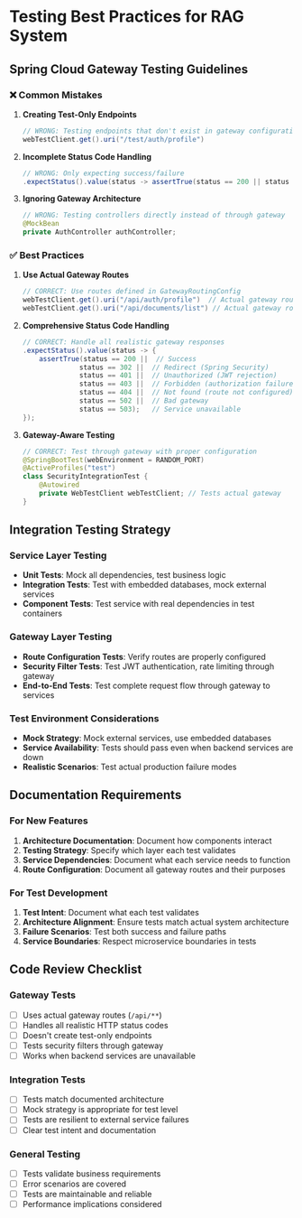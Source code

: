# Testing Best Practices for RAG System

## Spring Cloud Gateway Testing Guidelines

### ❌ Common Mistakes

1. **Creating Test-Only Endpoints**
   ```java
   // WRONG: Testing endpoints that don't exist in gateway configuration
   webTestClient.get().uri("/test/auth/profile")
   ```

2. **Incomplete Status Code Handling**
   ```java
   // WRONG: Only expecting success/failure
   .expectStatus().value(status -> assertTrue(status == 200 || status == 401))
   ```

3. **Ignoring Gateway Architecture**
   ```java
   // WRONG: Testing controllers directly instead of through gateway
   @MockBean
   private AuthController authController;
   ```

### ✅ Best Practices

1. **Use Actual Gateway Routes**
   ```java
   // CORRECT: Use routes defined in GatewayRoutingConfig
   webTestClient.get().uri("/api/auth/profile")  // Actual gateway route
   webTestClient.get().uri("/api/documents/list") // Actual gateway route
   ```

2. **Comprehensive Status Code Handling**
   ```java
   // CORRECT: Handle all realistic gateway responses
   .expectStatus().value(status -> {
       assertTrue(status == 200 ||  // Success
                 status == 302 ||  // Redirect (Spring Security)
                 status == 401 ||  // Unauthorized (JWT rejection)
                 status == 403 ||  // Forbidden (authorization failure)
                 status == 404 ||  // Not found (route not configured)
                 status == 502 ||  // Bad gateway
                 status == 503);   // Service unavailable
   });
   ```

3. **Gateway-Aware Testing**
   ```java
   // CORRECT: Test through gateway with proper configuration
   @SpringBootTest(webEnvironment = RANDOM_PORT)
   @ActiveProfiles("test")
   class SecurityIntegrationTest {
       @Autowired
       private WebTestClient webTestClient; // Tests actual gateway
   }
   ```

## Integration Testing Strategy

### Service Layer Testing
- **Unit Tests**: Mock all dependencies, test business logic
- **Integration Tests**: Test with embedded databases, mock external services
- **Component Tests**: Test service with real dependencies in test containers

### Gateway Layer Testing
- **Route Configuration Tests**: Verify routes are properly configured
- **Security Filter Tests**: Test JWT authentication, rate limiting through gateway
- **End-to-End Tests**: Test complete request flow through gateway to services

### Test Environment Considerations
- **Mock Strategy**: Mock external services, use embedded databases
- **Service Availability**: Tests should pass even when backend services are down
- **Realistic Scenarios**: Test actual production failure modes

## Documentation Requirements

### For New Features
1. **Architecture Documentation**: Document how components interact
2. **Testing Strategy**: Specify which layer each test validates
3. **Service Dependencies**: Document what each service needs to function
4. **Route Configuration**: Document all gateway routes and their purposes

### For Test Development
1. **Test Intent**: Document what each test validates
2. **Architecture Alignment**: Ensure tests match actual system architecture
3. **Failure Scenarios**: Test both success and failure paths
4. **Service Boundaries**: Respect microservice boundaries in tests

## Code Review Checklist

### Gateway Tests
- [ ] Uses actual gateway routes (`/api/**`)
- [ ] Handles all realistic HTTP status codes
- [ ] Doesn't create test-only endpoints
- [ ] Tests security filters through gateway
- [ ] Works when backend services are unavailable

### Integration Tests
- [ ] Tests match documented architecture
- [ ] Mock strategy is appropriate for test level
- [ ] Tests are resilient to external service failures
- [ ] Clear test intent and documentation

### General Testing
- [ ] Tests validate business requirements
- [ ] Error scenarios are covered
- [ ] Tests are maintainable and reliable
- [ ] Performance implications considered